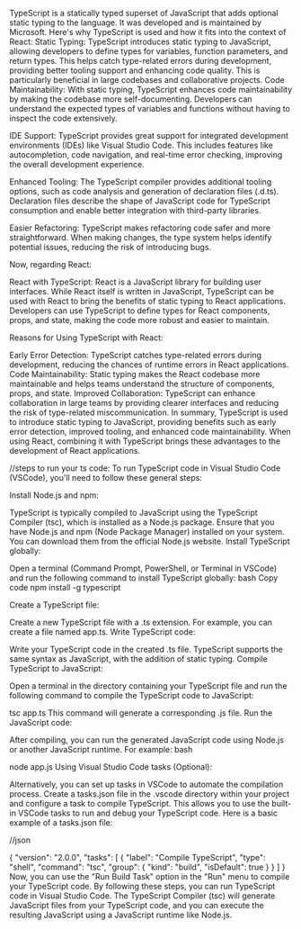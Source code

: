 TypeScript is a statically typed superset of JavaScript that adds optional static typing to the language. It was developed and is maintained by Microsoft. Here's why TypeScript is used and how it fits into the context of React:
Static Typing: TypeScript introduces static typing to JavaScript, allowing developers to define types for variables, function parameters, and return types. This helps catch type-related errors during development, providing better tooling support and enhancing code quality. This is particularly beneficial in large codebases and collaborative projects.
Code Maintainability: With static typing, TypeScript enhances code maintainability by making the codebase more self-documenting. Developers can understand the expected types of variables and functions without having to inspect the code extensively.

IDE Support: TypeScript provides great support for integrated development environments (IDEs) like Visual Studio Code. This includes features like autocompletion, code navigation, and real-time error checking, improving the overall development experience.

Enhanced Tooling: The TypeScript compiler provides additional tooling options, such as code analysis and generation of declaration files (.d.ts). Declaration files describe the shape of JavaScript code for TypeScript consumption and enable better integration with third-party libraries.

Easier Refactoring: TypeScript makes refactoring code safer and more straightforward. When making changes, the type system helps identify potential issues, reducing the risk of introducing bugs.

Now, regarding React:

React with TypeScript: React is a JavaScript library for building user interfaces. While React itself is written in JavaScript, TypeScript can be used with React to bring the benefits of static typing to React applications. Developers can use TypeScript to define types for React components, props, and state, making the code more robust and easier to maintain.

Reasons for Using TypeScript with React:

Early Error Detection: TypeScript catches type-related errors during development, reducing the chances of runtime errors in React applications.
Code Maintainability: Static typing makes the React codebase more maintainable and helps teams understand the structure of components, props, and state.
Improved Collaboration: TypeScript can enhance collaboration in large teams by providing clearer interfaces and reducing the risk of type-related miscommunication.
In summary, TypeScript is used to introduce static typing to JavaScript, providing benefits such as early error detection, improved tooling, and enhanced code maintainability. When using React, combining it with TypeScript brings these advantages to the development of React applications.





//steps to run your ts code:
To run TypeScript code in Visual Studio Code (VSCode), you'll need to follow these general steps:

Install Node.js and npm:

TypeScript is typically compiled to JavaScript using the TypeScript Compiler (tsc), which is installed as a Node.js package. Ensure that you have Node.js and npm (Node Package Manager) installed on your system. You can download them from the official Node.js website.
Install TypeScript globally:

Open a terminal (Command Prompt, PowerShell, or Terminal in VSCode) and run the following command to install TypeScript globally:
bash
Copy code
npm install -g typescript


Create a TypeScript file:

Create a new TypeScript file with a .ts extension. For example, you can create a file named app.ts.
Write TypeScript code:

Write your TypeScript code in the created .ts file. TypeScript supports the same syntax as JavaScript, with the addition of static typing.
Compile TypeScript to JavaScript:

Open a terminal in the directory containing your TypeScript file and run the following command to compile the TypeScript code to JavaScript:

tsc app.ts
This command will generate a corresponding .js file.
Run the JavaScript code:

After compiling, you can run the generated JavaScript code using Node.js or another JavaScript runtime. For example:
bash

node app.js
Using Visual Studio Code tasks (Optional):

Alternatively, you can set up tasks in VSCode to automate the compilation process. Create a tasks.json file in the .vscode directory within your project and configure a task to compile TypeScript. This allows you to use the built-in VSCode tasks to run and debug your TypeScript code.
Here is a basic example of a tasks.json file:

//json

{
  "version": "2.0.0",
  "tasks": [
    {
      "label": "Compile TypeScript",
      "type": "shell",
      "command": "tsc",
      "group": {
        "kind": "build",
        "isDefault": true
      }
    }
  ]
}
Now, you can use the "Run Build Task" option in the "Run" menu to compile your TypeScript code.
By following these steps, you can run TypeScript code in Visual Studio Code. The TypeScript Compiler (tsc) will generate JavaScript files from your TypeScript code, and you can execute the resulting JavaScript using a JavaScript runtime like Node.js.
